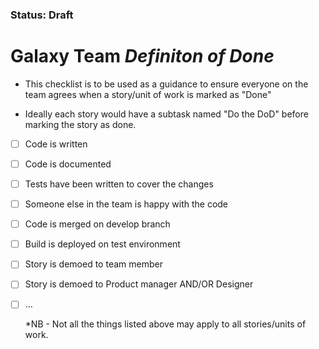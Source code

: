 ### Status: Draft
# Galaxy Team *Definiton of Done*

- This  checklist is to be used as a guidance to ensure everyone on the team agrees when a story/unit of work is marked as "Done"

- Ideally each story would have a subtask named "Do the DoD" before marking the story as done.


- [ ] Code is written
- [ ] Code is documented
- [ ] Tests have been written to cover the changes
- [ ] Someone else in the team is happy with the code 
- [ ] Code is merged on develop branch
- [ ] Build is deployed on test environment
- [ ] Story  is demoed to team member
- [ ] Story is demoed to Product manager AND/OR Designer
- [ ] ...


  *NB - Not all the things listed above may apply to all stories/units of work.

